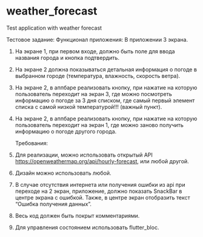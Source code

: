 # weather_forecast

Test application with weather forecast

Тестовое задание:
Функционал приложения:
В приложении 3 экрана.
1. На экране 1, при первом входе, должно быть поле для ввода
   названия города и кнопка подтвердить.
2. На экране 2 должна показываться детальная информация о погоде
   в выбранном городе (температура, влажность, скорость ветра).
3. На экране 2, в аппбаре реализовать кнопку, при нажатие на которую
   пользователь переходит на экран 3, где можно посмотреть
   информацию о погоде за 3 дня списком, где самый первый элемент
   списка с самой низкой температурой!!! (важный пункт).
4. На экране 2, в аппбаре реализовать кнопку, при нажатие на которую
   пользователь переходит на экран 1, где можно заново получить
   информацию о погоде другого города.

   Требования:
1. Для реализации, можно использовать открытый API
   https://openweathermap.org/api/hourly-forecast, или любой другой.
2. Дизайн можно использовать любой.
3. В случае отсутствия интернета или получения ошибки из api при
   переходе на 2 экран, приложение, должно показать SnackBar в
   центре экрана с ошибкой. Также, в центре экран отобразить текст
   “Ошибка получения данных”.
4. Весь код должен быть покрыт комментариями.
5. Для управления состоянием использовать flutter_bloc.